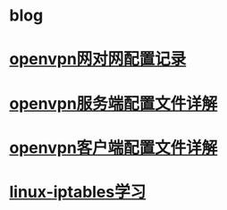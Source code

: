 # blog

# [openvpn网对网配置记录](https://github.com/Mrload/blog/blob/877a60b07c4a9233cdd3f3c3207486e0d0d38216/openvpn%E7%BD%91%E5%AF%B9%E7%BD%91%E9%85%8D%E7%BD%AE%E8%AE%B0%E5%BD%95.md)

# [openvpn服务端配置文件详解](https://github.com/Mrload/blog/blob/877a60b07c4a9233cdd3f3c3207486e0d0d38216/openvpn%E6%9C%8D%E5%8A%A1%E7%AB%AF%E9%85%8D%E7%BD%AE%E6%96%87%E4%BB%B6.md)

# [openvpn客户端配置文件详解](https://github.com/Mrload/blog/blob/3527a38594e89cdca01c309cdd8f05bfb1cfed6b/openvpn%E5%AE%A2%E6%88%B7%E7%AB%AF%E9%85%8D%E7%BD%AE%E6%96%87%E4%BB%B6.md)

# [linux-iptables学习](https://github.com/Mrload/blog/blob/80bd8b40685090293175d6ca839602ebd4bcd3c8/linux-iptables%E5%AD%A6%E4%B9%A0.md)

